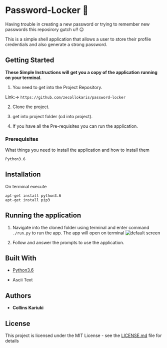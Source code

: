 # Password-Locker :closed_lock_with_key:

Having trouble in creating a new password or trying to remember new passwords this reposirory gutch u!! :wink:

This is a simple shell application that allows a user to store their profile credentials and also generate a strong password.

## Getting Started

**These Simple Instructions will get you a copy of the application running on your terminal.**

1. You need to get into the Project Repository.

Link:-> ```https://github.com/zecollokaris/password-locker```

2. Clone the project.

3. get into project folder (cd into project).

4. If you have all the Pre-requisites you can run the application.


### Prerequisites

What things you need to install the application and how to install them
```
Python3.6
```
## Installation

On terminal execute

```
apt-get install python3.6
apt-get install pip3
```

## Running the application

1. Navigate into the cloned folder using terminal and enter command `./run.py` to run the app.
The app will open on terminal
![default screen](/vault.png)

2. Follow and answer the prompts to use the application.

## Built With

* [Python3.6](http://patorjk.com/software/taag/#p=display&f=Graffiti&t=Type%20Something%20)

* Ascii Text

## Authors

* **Collins Kariuki**

## License

This project is licensed under the MIT License - see the [LICENSE.md](LICENSE.md) file for details




